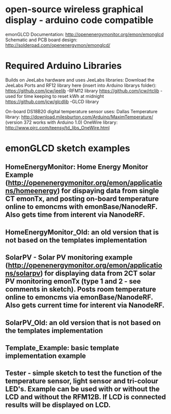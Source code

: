 # open-source wireless graphical display - arduino code compatible

emonGLCD Documentation: http://openenergymonitor.org/emon/emonglcd
Schematic and PCB board design: http://solderpad.com/openenergymon/emonglcd/

# Required Arduino Libraries

Builds on JeeLabs hardware and uses JeeLabs libraries: 
Download the JeeLabs Ports and RF12 library here (insert into Arduino librarys folder):
https://github.com/jcw/jeelib	-RFM12 library 
https://github.com/jcw/rtclib   -used for time keeping to reset kWh at midnight
https://github.com/jcw/glcdlib	-GLCD library 

On-board DS18B20 digital temperature sensor uses:
Dallas Temperature library: http://download.milesburton.com/Arduino/MaximTemperature/ (version 372 works with Arduino 1.0) 
OneWire library: http://www.pjrc.com/teensy/td_libs_OneWire.html

# emonGLCD sketch examples 

## HomeEnergyMonitor: Home Energy Monitor Example (http://openenergymonitor.org/emon/applications/homeenergy) for dispaying data from single CT emonTx, and posting on-board temperature online to emoncms with emonBase/NanodeRF. Also gets time from interent via NanodeRF. 

## HomeEnergyMonitor_Old: an old version that is not based on the templates implementation

## SolarPV - Solar PV monitoring example (http://openenergymonitor.org/emon/applications/solarpv) for displaying data from 2CT solar PV monitoring emonTx (type 1 and 2 - see comments in sketch). Posts room temperature online to emoncms via emonBase/NanodeRF. Also gets current time for interent via NanodeRF. 

## SolarPV_Old: an old version that is not based on the templates implementation

## Template_Example: basic template implementation example

## Tester - simple sketch to test the function of the temperature sensor, light sensor and tri-colour LED's. Example can be used with or without the LCD and without the RFM12B. If LCD is connected results will be displayed on LCD. 

